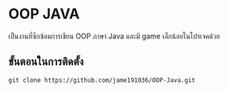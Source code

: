 #  OOP JAVA

เป็นงานที่ซึกซ้อมการเขียน OOP ภาษา Java และมี game เล็กน้อยในโปรเจคด้วย


## ขั้นตอนในการติดตั้ง
    git clone https://github.com/jame191036/OOP-Java.git


